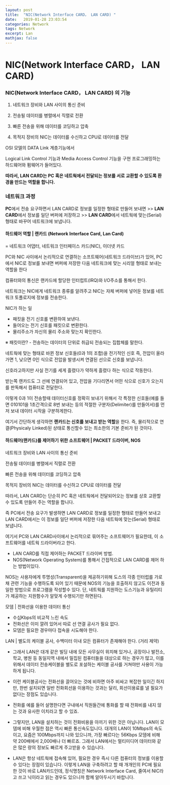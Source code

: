 ```yaml
---
layout: post
title:  "NIC(Network Interface CARD， LAN CARD) "
date:   2019-01-28 23:03:54
categories: Network
tags: Network
excerpt: Lan
mathjax: false
---
```




# NIC(Network Interface CARD， LAN CARD) 



### NIC(Network Interface CARD， LAN CARD) 의 기능

1. 네트워크 장비와 LAN 사이의 통신 준비

2. 전송될 데이터를 병렬에서 직렬로 전환

3. 빠른 전송을 위해 데이터를 코딩하고 압축

4. 목적지 장비의 NIC는 데이터를 수신하고 CPU로 데이터를 전달



OSI 모델의 DATA Link 계층기능에서

Logical Link Control 기능과 Media Access Control 기능을 구현 프로그래밍하는 하드웨어와 펌웨어가 들어있다.

**따라서, LAN CARD는 PC 혹은 네트웍에서 전달되는 정보를 서로 교환할 수 있도록 환경을 만드는 역할을 합니다.**



### 네트워크 과정

**PC**에서 전송 요구하면서 LAN CARD로 정보를 일정한 형태로 만들어 보내면 >> **LAN CARD**에서 정보를 일단 버퍼에 저장하고 >> **LAN CARD**에서 네트웍에 맞는(Serial) 형태로 바꾸어 네트워크에 보냅니다.



#### 하드웨어 역할 | 랜카드 (Network Interface Card, Lan Card)

 = 네트워크 어댑터, 네트워크 인터페이스 카드(NIC), 이더넷 카드

PC와 NIC 사이에서 논리적으로 연결하는 소프트웨어(네트워크 드라이브)가 있어, PC에서 NIC로 정보를 보내면 버퍼에 저장한 다음 네트워크에 맞는 시리얼 형태로 보내는 역할을 한다

컴퓨터와의 통신은 랜카드에 할당한 인터럽트(IRQ)와 I/O주소를 통해서 한다.

네트워크는 NIC에게 네트워크 종류를 알려주고 NIC는 자체 버퍼에 넣어둔 정보를 네트워크 토폴로지에 정보를 전송한다.

NIC가 하는 일

- 패킷을 전기 신호롤 변환하여 보낸다.
- 들어오는 전기 신호를 패킷으로 변환한다.
- 물리주소가 자신의 물리 주소와 맞는지 확인한다.

※ 패킷이란? - 전송하는 데이터의 단위로 취급되 전송되는 집합체를 말한다.

네트웍에 맞는 형태로 바뀐 정보 신호들(0과 1의 조합)을 전기적인 신호 즉, 전압이 올라가면 1, 낮으면 0인 식으로 전압을 발생시켜 연결된 선으로 신호를 보냅니다.

신호라고하지만 사실 전기를 세게 흘렸다가 약하게 흘렸다 하는 식으로 작동한다.

받는쪽 랜카드도 그 선에 연결되어 있고, 전압을 기다리면서 어떤 식으로 신호가 오는지를 판독해서 컴퓨터로 전달한다.

이렇게 0과 1이 전송할때 데이터신호를 정확히 보내기 위해서 각  특정한 신호들(예를 들면 010101을 1초간격으로 8번 보내는 등의 적절한 구분자(Delimiter)를 만들어서)를 먼저 보내 데이터 시작을 구분하게한다.

여기서 간단하게 생각하면 **랜카드는 신호를 보내고 받는 역할**을 한다. 즉, 물리적으로 연결(Physicaly Linked)된 상태로 통신할수 있는 최소한의 기본 준비가 된 것이다.



#### 하드웨어(랜카드)를 제어하기 위한 소프트웨어 | PACKET 드라이버, NOS

네트워크 장비와 LAN 사이의 통신 준비

전송될 데이터를 병렬에서 직렬로 전환

빠른 전송을 위해 데이터를 코딩하고 압축

목적지 장비의 NIC는 데이터를 수신하고 CPU로 데이터를 전달

따라서, LAN CARD는 단순히 PC 혹은 네트웍에서 전달되어오는 정보를 상호 교환할 수 있도록 만들어 주는 역할을 합니다.

즉 PC에서 전송 요구가 발생하면 LAN CARD로 정보를 일정한 형태로 만들어 보내고 LAN CARD에서는 이 정보를 일단 버퍼에 저장한 다음 네트웍에 맞는(Serial) 형태로 보냅니다.

여기서 PC와 LAN CARD사이에서 논리적으로 묶어주는 소프트웨어가 필요한데, 이 소프트웨어를 네트웍 드라이버라고 한다.

- LAN CARD를 직접 제어하는 PACKET 드라이버 방법.
- NOS(Network Operating System)를 통해서 간접적으로 LAN CARD를 제어 하는 방법이있다.

NOS는 사용자에게 투명성(Transparent)을 제공하기위해 도스의 각종 인터럽를 가로채 관련 기능을 수행하도록 되어 있기 때문에 NOS의 기능을 호출하지 않고도 이전과 동일한 방법으로 프로그램을 작성할수 있다. 단, 네트웍를 지원하는 도스기능과 유틸리티가 제공하는 지원함수가 알맞게 수행되기만 하면된다.



모뎀 | 전화선을 이용한 데이터 통신

- 수십Kbps의 비교적 느린 속도
- 전화선은 이미 깔려 있어서 따로 선 연결 공사가 필요 없다.
- 모뎀은 필요한 경우마다 접속을 시도해야 한다.



LAN | 별도의 케이블 공사, 수백미터 이내 모든 컴퓨터가 존재해야 한다. (거리 제약)

- 그래서 LAN은 대개 같은 빌딩 내에 모든 사무실이 위치해 있거나, 공장이나 발전소, 학교, 병원 등 동일지역 내에서 밀집된 컴퓨터들을 대상으로 하는 경우가 많고, 이를 위해서 데이터 전송케이블을 별도로 포설하는 케이블 공사를 거쳐야만 사용이 가능하게 됩니다.
- 이런 케이블공사는 전화선을 끌어오는 것에 비하면 아주 비싸고 복잡한 일이긴 하지만, 한번 설치되면 일반 전화회선을 이용하는 것과는 달리, 회선이용료를 낼 필요가 없다는 장점도 있습니다.
- 전화를 예를 들어 설명한다면 구내에서 직원들간에 통화를 할 때 전화비를 내지 않는 것과 유사한 이치라고 할 수 있죠.

- 그렇지만, LAN을 설치하는 것이 전화비용을 아끼기 위한 것은 아닙니다. LAN이 모뎀에 비해 우월한 점은 역시 빠른 통신속도입니다. 대개의 LAN이 10Mbps의 속도이고, 요즘은 100Mbps까지 나와 있으니까, 가장 빠르다는 56Kbps 모뎀에 비해 약 200배에서 2,000배나 더 빠르죠. 그래서 LAN에서는 멀티미디어 데이터와 같은 많은 량의 정보도 빠르게 주고받을 수 있습니다.

- LAN은 항상 네트웍에 접속해 있어, 필요한 경우 즉시 다른 컴퓨터의 정보를 이용할 수 있다는 장점이 있습니다. 이렇게 LAN을 구축하려고 할 때 개개인의 PC에 필요한 것이 바로 LAN카드인데, 정식명칭은 Network Interface Card, 줄여서 NIC라고 쓰고 닉이라고 읽는 경우도 있으니까 함께 알아두시기 바랍니다.